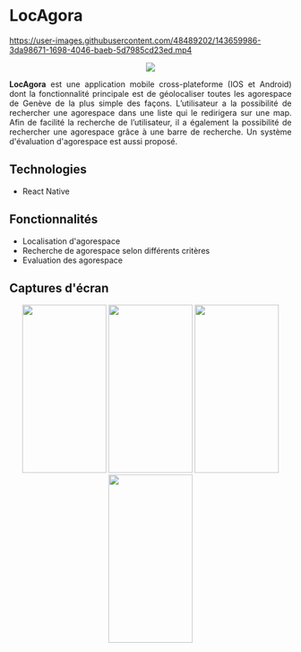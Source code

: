 # LocAgora
https://user-images.githubusercontent.com/48489202/143659986-3da98671-1698-4046-baeb-5d7985cd23ed.mp4


<p align="center">
  <img src="https://user-images.githubusercontent.com/48489202/143305206-04ef9213-d99b-4e39-8c49-5fff5dac33b0.png">
</p>
<p align="justify">
<b>LocAgora</b> est une application mobile cross-plateforme (IOS et Android) dont la fonctionnalité principale est de géolocaliser toutes les agorespace de Genève de la plus simple des façons. L’utilisateur a la possibilité de rechercher une agorespace dans une liste qui le redirigera sur une map. Afin de facilité la recherche de l’utilisateur, il a également la possibilité de rechercher une agorespace grâce à une barre de recherche. Un système d'évaluation d'agorespace est aussi proposé.
</p>

## Technologies
* React Native
	
## Fonctionnalités
* Localisation d'agorespace
* Recherche de agorespace selon différents critères
* Evaluation des agorespace

## Captures d'écran
<p align="center">
	<img width="150" height="300" src="https://user-images.githubusercontent.com/48489202/143681976-06094348-1cf4-4970-90c4-c9d6ab618a65.jpeg">
	<img width="150" height="300" src="https://user-images.githubusercontent.com/48489202/143681974-4efafe25-fa88-4da6-83ce-69aadfd98328.jpeg">
	<img width="150" height="300" src="https://user-images.githubusercontent.com/48489202/143681977-cbc68d18-3a61-4abd-9469-5c6b6590591d.jpeg">
	<img width="150" height="300" src="https://user-images.githubusercontent.com/48489202/143681975-72afb860-0d68-43a5-ac7e-9ab7870a560f.jpeg">	
</p>
